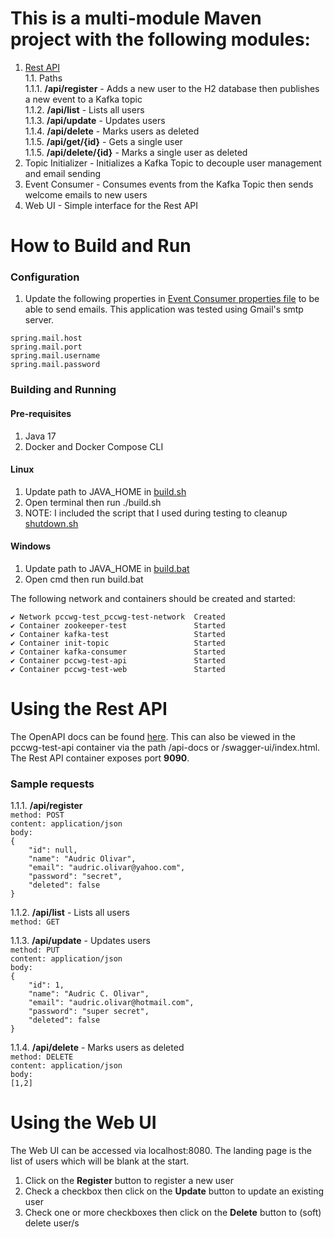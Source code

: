 <h1>This is a multi-module Maven project with the following modules:</h1>

1. [Rest API](./pccwg-test-api/api-docs.yaml) <br>
1.1. Paths <br>
  1.1.1.  __/api/register__  - Adds a new user to the H2 database then publishes a new event to a Kafka topic <br>
  1.1.2.  __/api/list__  - Lists all users <br>
  1.1.3.  __/api/update__  - Updates users <br>
  1.1.4.  __/api/delete__  - Marks users as deleted <br>
  1.1.5.  __/api/get/{id}__  - Gets a single user <br>
  1.1.5.  __/api/delete/{id}__  - Marks a single user as deleted <br>
2. Topic Initializer - Initializes a Kafka Topic to decouple user management and email sending <br>
3. Event Consumer - Consumes events from the Kafka Topic then sends welcome emails to new users <br>
4. Web UI - Simple interface for the Rest API

<h1>How to Build and Run</h1>
<h3>Configuration</h3>

1. Update the following properties in [Event Consumer properties file](./pccwg-test-consumer/src/main/resources/application.properties) to be able to send emails.  This application was tested using Gmail's smtp server.

`spring.mail.host` <br>
`spring.mail.port` <br>
`spring.mail.username` <br>
`spring.mail.password` <br>

<h3>Building and Running</h3>
<h4>Pre-requisites</h4>
<ol>
<li> Java 17 </li>
<li> Docker and Docker Compose CLI</li>
</ol>

<h4>Linux</h4>

1. Update path to JAVA_HOME in [build.sh](build.sh)
2. Open terminal then run ./build.sh
3. NOTE: I included the script that I used during testing to cleanup [shutdown.sh](./shutdown.sh)

<h4>Windows</h4>

1. Update path to JAVA_HOME in [build.bat](build.bat)
2. Open cmd then run build.bat

The following network and containers should be created and started: <br>

`✔ Network pccwg-test_pccwg-test-network  Created` <br>
`✔ Container zookeeper-test               Started` <br>
`✔ Container kafka-test                   Started` <br>
`✔ Container init-topic                   Started` <br>
`✔ Container kafka-consumer               Started` <br>
`✔ Container pccwg-test-api               Started` <br>
`✔ Container pccwg-test-web               Started` <br>
    
<h1>Using the Rest API</h1>

The OpenAPI docs can be found [here](./pccwg-test-api/api-docs.yaml). This can also be viewed in the pccwg-test-api container via the path /api-docs or /swagger-ui/index.html.  The Rest API container exposes port **9090**.

<h3>Sample requests</h3>

1.1.1.  __/api/register__ <br>
`method: POST` <br>
`content: application/json` <br>
`body: ` <br>
`{` <br>
`    "id": null,` <br>
`    "name": "Audric Olivar",` <br>
`    "email": "audric.olivar@yahoo.com",` <br>
`    "password": "secret",` <br>
`    "deleted": false` <br>
`}` <br>

  1.1.2.  __/api/list__  - Lists all users <br>
`method: GET` <br>  

  1.1.3.  __/api/update__  - Updates users <br>
`method: PUT` <br>
`content: application/json` <br>
`body: ` <br>
`{` <br>
`    "id": 1,` <br>
`    "name": "Audric C. Olivar",` <br>
`    "email": "audric.olivar@hotmail.com",` <br>
`    "password": "super secret",` <br>
`    "deleted": false` <br>
`}` <br>
  
  1.1.4.  __/api/delete__  - Marks users as deleted <br>
`method: DELETE` <br>
`content: application/json` <br>
`body: ` <br>
`[1,2]` <br>

<h1>Using the Web UI</h1>

The Web UI can be accessed via localhost:8080.  The landing page is the list of users which will be blank at the start. <br>
1. Click on the  __Register__  button to register a new user
2. Check a checkbox then click on the  __Update__  button to update an existing user
3. Check one or more checkboxes then click on the  __Delete__  button to (soft) delete user/s